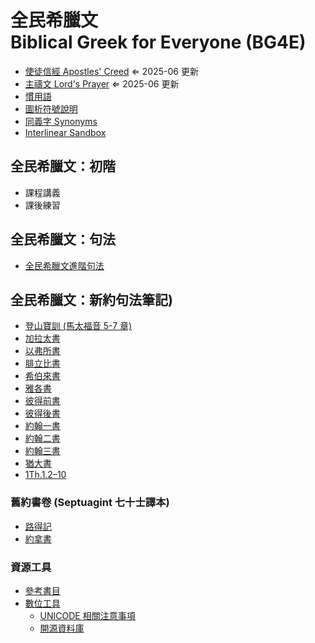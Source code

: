 # 全民希臘文<br>Biblical Greek for Everyone (BG4E)



- [使徒信經 Apostles' Creed](Memorize/Apostles'%20Creed.md) ⇐ 2025-06 更新
- [主禱文 Lord's Prayer](Memorize/Lord's%20Prayer.md) ⇐ 2025-06 更新
- [慣用語](Semantics/Idioms.md)
- [圖析符號說明](Tools/Phrasing-Signs.md) 
- [同義字 Synonyms](Semantics/synonyms.md)
- [Interlinear Sandbox](Tools/Interlinear%20Sandbox.md)

## 全民希臘文：初階
- 課程講義
- 課後練習
## 全民希臘文：句法
- [全民希臘文進階句法](Syntax/Syntax.md)

## 全民希臘文：新約句法筆記)
- [登山寶訓 (馬太福音 5-7 章)](40-Matthew/Sermon-on-the-Mount.Notes.md)
- [加拉太書](48-Galatians/Galatians-Notes.md)
- [以弗所書](49-Ephesians/Ephesians-Notes%7CEphesians-Notes.md)
- [腓立比書](50-Philippians/Philippians-Notes.md)
- [希伯來書](58-Hebrews/Hebrews-Notes.md) 
- [雅各書](59-James/James-Notes.md) 
- [彼得前書](60-1Peter/1Peter-Notes.md)
- [彼得後書](61-2Peter/2Peter-Notes.md)
- [約翰一書](62-1John/1John-Notes.md)
- [約翰二書](63-2John/2John-Notes.md)
- [約翰三書](64-3John/3John-Notes.md)
- [猶大書](65-Jude/Jude-Notes.md)
- [1Th.1.2–10](52-1Thessalonians/1Th.1.2–10.md)

### 舊約書卷 (Septuagint 七十士譯本)

- [路得記](08-Ruth/Ruth-Notes.md)
- [約拿書](32-Jonah/Jonah-Notes.md)


### 資源工具
- [參考書目](Tools/Biblography.md)
- [數位工具](Tools/Digital-Tools.md)
	- [UNICODE 相關注意事項](Tools/UNICODE.md)
	- [開源資料庫](Tools/open-source.md)
